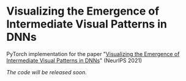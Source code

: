 # Visualizing the Emergence of Intermediate Visual Patterns in DNNs

PyTorch implementation for the paper "[Visualizing the Emergence of Intermediate Visual Patterns in DNNs]()" (NeurIPS 2021)



*The code will be released soon.*